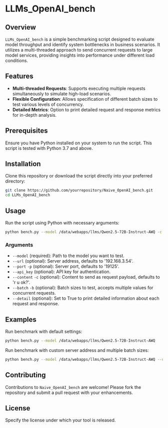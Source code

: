 # LLMs_OpenAI_bench

## Overview
`LLMs_OpenAI_bench` is a simple benchmarking script designed to evaluate model throughput and identify system bottlenecks in business scenarios. It utilizes a multi-threaded approach to send concurrent requests to large model services, providing insights into performance under different load conditions.

## Features
- **Multi-threaded Requests**: Supports executing multiple requests simultaneously to simulate high-load scenarios.
- **Flexible Configuration**: Allows specification of different batch sizes to test various levels of concurrency.
- **Detailed Metrics**: Option to print detailed request and response metrics for in-depth analysis.

## Prerequisites
Ensure you have Python installed on your system to run the script. This script is tested with Python 3.7 and above.

## Installation
Clone this repository or download the script directly into your preferred directory:
```bash
git clone https://github.com/yourrepository/Naive_OpenAI_bench.git
cd LLMs_OpenAI_bench
```
## Usage
Run the script using Python with necessary arguments:
```bash
python bench.py --model /data/webapps/llms/Qwen2.5-72B-Instruct-AWQ -c "请给我讲个1000字的故事" -b 2 4 8 16
```
### Arguments
- `--model` (required): Path to the model you want to test.
- `--url` (optional): Server address, defaults to '192.168.3.54'.
- `--port` `-p` (optional): Server port, defaults to '19125'.
- `--api_key` (optional): API key for authentication.
- `--content` `-c` (optional): Content to send as request payload, defaults to 'r u ok?'.
- `--batch` `-b` (optional): Batch sizes to test, accepts multiple values for concurrent requests.
- `--detail` (optional): Set to True to print detailed information about each request and response.

## Examples
Run benchmark with default settings:
```bash
python bench.py --model /data/webapps/llms/Qwen2.5-72B-Instruct-AWQ
```
Run benchmark with custom server address and multiple batch sizes:
```bash
python bench.py --model /data/webapps/llms/Qwen2.5-72B-Instruct-AWQ --url 192.168.3.100 --port 18200 --api_key "your_api_key" -c "Test the large model server" -b 1 5 10
```
## Contributing
Contributions to `Naive_OpenAI_bench` are welcome! Please fork the repository and submit a pull request with your enhancements.

## License
Specify the license under which your tool is released.
